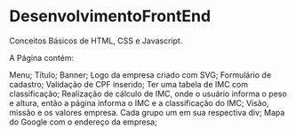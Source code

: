 # DesenvolvimentoFrontEnd
Conceitos Básicos de HTML, CSS e Javascript.

A Página contém:

Menu;
Título;
Banner;
Logo da empresa criado com SVG;
Formulário de cadastro;
Validação de CPF inserido;
Ter uma tabela de IMC com classificação;
Realização de cálculo de IMC, onde o usuário informa o peso e altura, então a página informa o IMC e a classificação do IMC;
Visão, missão e os valores empresa. Cada grupo um em sua respectiva div;
Mapa do Google com o endereço da empresa;

